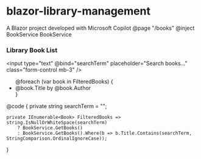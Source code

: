 # blazor-library-management
A Blazor project developed with Microsoft Copilot
@page "/books"
@inject BookService BookService

<h3>Library Book List</h3>

<input type="text" @bind="searchTerm" placeholder="Search books..." class="form-control mb-3" />

<ul>
    @foreach (var book in FilteredBooks)
    {
        <li>@book.Title by @book.Author</li>
    }
</ul>

@code {
    private string searchTerm = "";

    private IEnumerable<Book> FilteredBooks => string.IsNullOrWhiteSpace(searchTerm)
        ? BookService.GetBooks()
        : BookService.GetBooks().Where(b => b.Title.Contains(searchTerm, StringComparison.OrdinalIgnoreCase));

}
